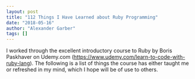 ```yaml
---
layout: post
title: "112 Things I Have Learned about Ruby Programming"
date: "2018-05-16"
author: "Alexander Garber"
tags: []
---
```


I worked through the excellent introductory course to Ruby by Boris Paskhaver on Udemy.com (https://www.udemy.com/learn-to-code-with-ruby-lang). The following is a list of things the course has either taught me or refreshed in my mind, which I hope will be of use to others.